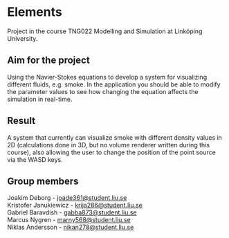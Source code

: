 Elements
================================

Project in the course TNG022 Modelling and Simulation at Linköping University.

Aim for the project
-------------------------
Using the Navier-Stokes equations to develop a system for visualizing different fluids, e.g. smoke. In the application you should be able to modify the parameter values to see how changing the equation affects the simulation in real-time.

Result
-------------------------
A system that currently can visualize smoke with different density values in 2D (calculations done in 3D, but no volume renderer written during this course), also allowing the user to change the position of the point source via the WASD keys.

Group members
-------------------------
Joakim Deborg - joade361@student.liu.se<br />
Kristofer Janukiewicz - krija286@student.liu.se<br />
Gabriel Baravdish - gabba873@student.liu.se<br />
Marcus Nygren - marny568@student.liu.se<br />
Niklas Andersson - nikan278@student.liu.se<br />
